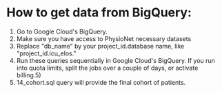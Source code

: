# How to get data from BigQuery:
1) Go to Google Cloud's BigQuery.
2) Make sure you have access to PhysioNet necessary datasets
3) Replace "db_name" by your project_id.database name, like "project_id.icu_elos."
4) Run these queries sequentially in Google Cloud's BigQuery. If you run into quota limits, split the jobs over a couple of days, or activate billing.5) 
5) 14_cohort.sql query will provide the final cohort of patients.